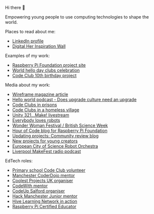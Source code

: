 Hi there 👋

Empowering young people to use computing technologies to shape the world.

Places to read about me: 
+ [LinkedIn profile](https://www.linkedin.com/in/libsmart)
+ [Digital Her Inspiration Wall](https://digitalher.co.uk/inspiration-wall/liz-smart)

Examples of my work: 
+ [Raspberry Pi Foundation project site](https://projects.raspberrypi.org/en/projects)
+ [World hello day clubs celebration](https://blog.codeclub.org/2022/12/13/celebrating-world-hello-day-through-code)
+ [Code Club 10th birthday project](https://projects.raspberrypi.org/en/projects/party-pinata)

Media about my work:
+ [Wireframe magazine article](https://wireframe.raspberrypi.com/articles/make-3d-adventures-with-unity-and-the-raspberry-pi-foundation)
+ [Hello world podcast - Does upgrade culture need an upgrade](https://helloworld.raspberrypi.org/articles/does-upgrade-culture-need-an-upgrade)
+ [Code Clubs in prisons](https://blog.codeclub.org/2018/05/30/building-family-bonds-with-code-club-in-prison)
+ [Code Clubs in a homeless village](https://www.savethefamily.org.uk/the-start-of-the-stf-codeclub)
+ [Unity 321...Make! livestream](https://www.youtube.com/watch?v=0pUyhlc4W2I)
+ [Everybody loves robots](http://www.esriblog.info/well-that-was-everybody-loves-robots)
+ [Wonder Woman Festival / British Science Week](https://www.nationalfootballmuseum.com/whatson/girls-in-the-game)
+ [Hour of Code blog for Raspberry Pi Foundation](https://www.raspberrypi.org/blog/hour-of-code-activities)
+ [Updating projects: Community review blog](https://www.raspberrypi.org/blog/introduction-to-scratch)
+ [New projects for young creators](https://blog.codeclub.org/2022/01/27/go-on-a-coding-adventure-with-our-new-project-paths)
+ [European City of Science Robot Orchestra](https://codeclubclarendon.wordpress.com/category/robot-orchestra)
+ [Liverpool MakeFest radio podcast](https://lpoolmakefest.wordpress.com/2018/06/11/meet-the-makers-code-club)

EdTech roles:
+ [Primary school Code Club volunteer](https://codeclubclarendon.wordpress.com/category/code-club-sessions)
+ [Manchester CoderDojo mentor](https://youtu.be/P-SXXLy8urQ)
+ [Coolest Projects UK organiser](https://www.thesharpproject.co.uk/coolest-projects-uk-2019-in-review)
+ [CodeWith mentor](https://codewith.org.uk/people)
+ [CodeUp Salford organiser](https://codeupsalford.github.io)
+ [Hack Manchester Junior mentor](https://digitalblog.coop.co.uk/2016/10/28/hack-manchester-junior)
+ [Hive Learning Network in action](https://technation.io/news/hive-learning-community)
+ [Raspberry Pi Certified Educator](https://www.raspberrypi.org/training)


